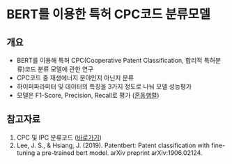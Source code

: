 # BERT를 이용한 특허 CPC코드 분류모델
## 개요
* BERT를 이용해 특허 CPC(Cooperative Patent Classification, 합리적 특허분류)코드 분류 모델에 관한 연구
* CPC코드 중 재생에너지 분야인지 아닌지 분류
* 하이퍼파라미터 및 데이터의 특징을 3가지 정도로 나눠 모델 성능평가
* 모델은 F1-Score, Precision, Recall로 평가 ([혼동행렬](https://blog.naver.com/applewoods/222310789382))

## 참고자료
1. CPC 및 IPC 분류코드 ([바로가기](https://www.kipo.go.kr/ko/kpoContentView.do?menuCd=SCD0200269))
2. Lee, J. S., & Hsiang, J. (2019). Patentbert: Patent classification with fine-tuning a pre-trained bert model. arXiv preprint arXiv:1906.02124.